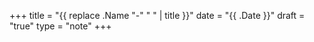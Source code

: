 +++
title = "{{ replace .Name "-" " " | title }}"
date = "{{ .Date }}"
draft = "true"
type = "note"
+++

